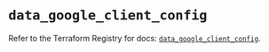 # `data_google_client_config`

Refer to the Terraform Registry for docs: [`data_google_client_config`](https://registry.terraform.io/providers/hashicorp/google/6.6.0/docs/data-sources/client_config).
